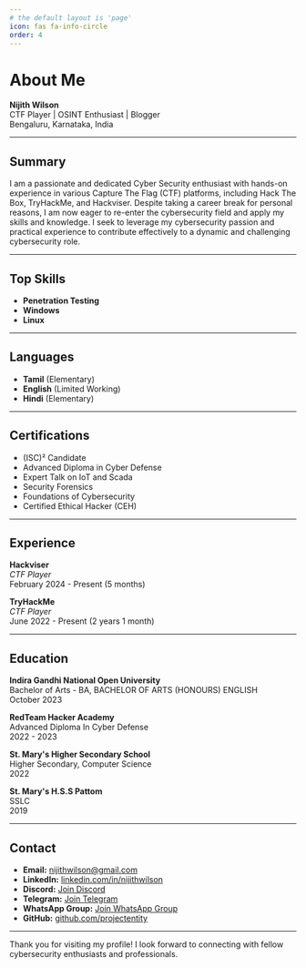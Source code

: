 ```yaml
---
# the default layout is 'page'
icon: fas fa-info-circle
order: 4
---
```




# About Me

**Nijith Wilson**  
CTF Player | OSINT Enthusiast | Blogger  
Bengaluru, Karnataka, India  

---

## Summary
I am a passionate and dedicated Cyber Security enthusiast with hands-on experience in various Capture The Flag (CTF) platforms, including Hack The Box, TryHackMe, and Hackviser. Despite taking a career break for personal reasons, I am now eager to re-enter the cybersecurity field and apply my skills and knowledge. I seek to leverage my cybersecurity passion and practical experience to contribute effectively to a dynamic and challenging cybersecurity role.

---

## Top Skills
- **Penetration Testing**
- **Windows**
- **Linux**

---

## Languages
- **Tamil** (Elementary)
- **English** (Limited Working)
- **Hindi** (Elementary)

---

## Certifications
- (ISC)² Candidate
- Advanced Diploma in Cyber Defense
- Expert Talk on IoT and Scada
- Security Forensics
- Foundations of Cybersecurity
- Certified Ethical Hacker (CEH)

---

## Experience
**Hackviser**  
*CTF Player*  
February 2024 - Present (5 months)

**TryHackMe**  
*CTF Player*  
June 2022 - Present (2 years 1 month)

---

## Education
**Indira Gandhi National Open University**  
Bachelor of Arts - BA, BACHELOR OF ARTS (HONOURS) ENGLISH  
October 2023

**RedTeam Hacker Academy**  
Advanced Diploma In Cyber Defense  
2022 - 2023

**St. Mary's Higher Secondary School**  
Higher Secondary, Computer Science  
2022

**St. Mary's H.S.S Pattom**  
SSLC  
2019

---

## Contact
- **Email:** [nijithwilson@gmail.com](mailto:nijithwilson@gmail.com)
- **LinkedIn:** [linkedin.com/in/nijithwilson](https://www.linkedin.com/in/nijithwilson)
- **Discord:** [Join Discord](https://discord.gg/YSBfz3JnNE)
- **Telegram:** [Join Telegram](https://t.me/project_entity)
- **WhatsApp Group:** [Join WhatsApp Group](https://chat.whatsapp.com/IZktXIwa45zJvhzVx8Iubh)
- **GitHub:** [github.com/projectentity](https://github.com/projectentity)

---

Thank you for visiting my profile! I look forward to connecting with fellow cybersecurity enthusiasts and professionals.
